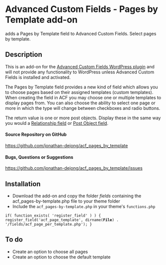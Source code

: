 Advanced Custom Fields - Pages by Template add-on
=====================
adds a Pages by Template field to Advanced Custom Fields. Select pages by template.

Description
------
This is an add-on for the <a href="http://advancedcustomfields.com/">Advanced Custom Fields WordPress plugin</a> and will not provide any functionality to WordPress unless Advanced Custom Fields is installed and activated.

The Pages by Template field provides a new kind of field which allows you to choose pages based on their assigned templates (custom templates). When creating the field in ACF you may choose one or multiple templates to display pages from. You can also choose the ability to select one page or more in which the type will change between checkboxes and radio buttons. 

The return value is one or more post objects. Display these in the same way you would a <a href="http://www.advancedcustomfields.com/docs/field-types/relationship/">Relationship field</a> or <a href="http://www.advancedcustomfields.com/docs/field-types/post-object/">Post Object field</a>. 

<h4>Source Repository on GitHub</h4>
<a href="https://github.com/jonathan-dejong/acf_pages_by_template">https://github.com/jonathan-dejong/acf_pages_by_template</a>

<h4>Bugs, Questions or Suggestions</h4>
<a href="https://github.com/jonathan-dejong/acf_pages_by_template/issues">https://github.com/jonathan-dejong/acf_pages_by_template/issues</a>

Installation
------
* Download the add-on and copy the folder <i>fields</i> containing the acf_pages-by-template.php file to your theme folder
* Include the <code>acf_pages-by-template.php</code> in your theme's <code>functions.php</code>

<code>if( function_exists( 'register_field' ) )
  {
	   register_field('acf_page_template', dirname(__File__) . '/fields/acf_page_per_template.php');
	}
</code>

To do
--------
* Create an option to choose all pages
* Create an option to choose the default template